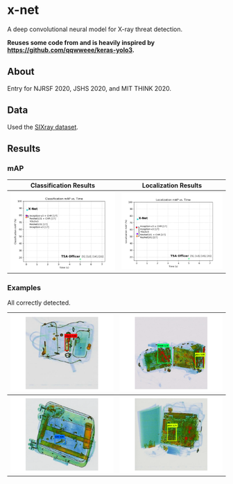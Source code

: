 # x-net

A deep convolutional neural model for X-ray threat detection.

__Reuses some code from and is heavily inspired by https://github.com/qqwweee/keras-yolo3.__

## About

Entry for NJRSF 2020, JSHS 2020, and MIT THINK 2020. 

## Data

Used the [SIXray dataset](https://github.com/MeioJane/SIXray).

## Results

### mAP

Classification Results                                     |  Localization Results                                  
:---------------------------------------------------------:|:-------------------------------------------------------:
![Classification Results](results/plots/classification_map.png)  |  ![Localization Results](results/plots/localization_map.png)




### Examples

All correctly detected.

![Scissors](results/examples/scissors.png)    |  ![Wrench and Pliers](results/examples/wrench_pliers.png)                                  
:--------------------------------------------:|:-------------------------------------------------------------:
![Knife](results/examples/knife.png)          |  ![Pliers](results/examples/pliers.png)
